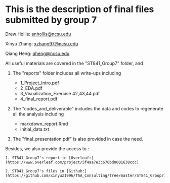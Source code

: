 # This is the description of final files submitted by group 7

Drew Hollis: anhollis@ncsu.edu

Xinyu Zhang: xzhang97@ncsu.edu

Qiang Heng: qheng@ncsu.edu

All useful materials are covered in the "ST841_Group7" folder, and


1. The "reports" folder includes all write-ups including
	- 1_Project_Intro.pdf
	- 2_EDA.pdf
	- 3_Visualization_Exercise 42,43,44.pdf
	- 4_final_report.pdf

2. The "codes_and_deliverable" includes the data and codes to regenerate all the analysis including
	- markdown_report.Rmd
	- initial_data.txt

3. The "final_presentation.pdf" is also provided in case the need.

Besides, we also provide the access to :

	1. ST841_Group7's report in [Overleaf:](https://www.overleaf.com/project/5f4aa7e3c670bd0001638ccc) 
	
	2. ST841_Group7's files in [Github:](https://github.com/xinyuz1996/TAA_Consulting/tree/master/ST841_Group7) 
